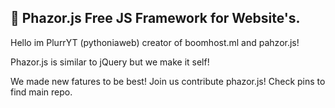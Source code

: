 ## 💖 Phazor.js Free JS Framework for Website's.
Hello im PlurrYT (pythoniaweb) creator of boomhost.ml and pahzor.js!

Phazor.js is similar to jQuery but we make it self!

We made new fatures to be best!
Join us contribute phazor.js!
Check pins to find main repo.
